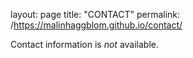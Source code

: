layout: page
title: "CONTACT"
permalink: /https://malinhaggblom.github.io/contact/

Contact information is _not_ available.

